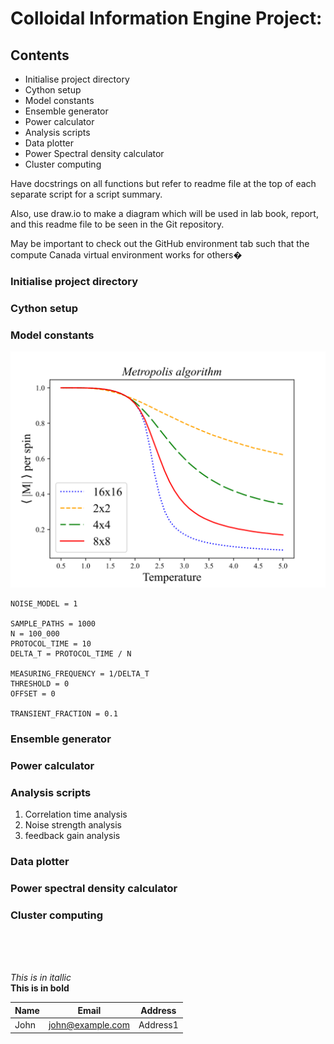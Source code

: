 # Colloidal Information Engine Project:

## Contents

* Initialise project directory
* Cython setup 
* Model constants 
* Ensemble generator 
* Power calculator 
* Analysis scripts
* Data plotter 
* Power Spectral density calculator
* Cluster computing

<p>
Have docstrings on all functions but refer to readme file at the top of each separate script for a script summary.
</p>
<p>
Also, use draw.io to make a diagram which will be used in lab book, report, and this readme file to be seen in the Git repository.
</p>
<p>
May be important to check out the GitHub environment tab such that the compute Canada virtual environment works for others�
</p>

### Initialise project directory

### Cython setup 

### Model constants

![Diagram](svg_test.svg "Experimental apparatus")

~~~~
NOISE_MODEL = 1

SAMPLE_PATHS = 1000
N = 100_000
PROTOCOL_TIME = 10
DELTA_T = PROTOCOL_TIME / N

MEASURING_FREQUENCY = 1/DELTA_T
THRESHOLD = 0
OFFSET = 0

TRANSIENT_FRACTION = 0.1
~~~~

### Ensemble generator

### Power calculator

### Analysis scripts

1. Correlation time analysis
2. Noise strength analysis
3. feedback gain analysis


### Data plotter

### Power spectral density calculator

### Cluster computing

<br>
<br>
<br>


_This is in itallic_ <br>
**This is in bold**

|Name|Email|Address|
|----|-----|-------|
|John|john@example.com|Address1|
